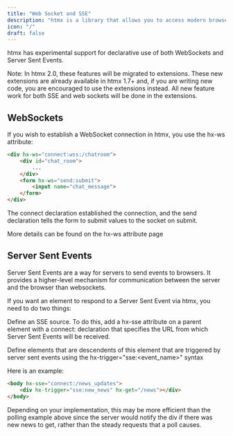 ```yaml
---
title: "Web Socket and SSE"
description: "htmx is a library that allows you to access modern browser features directly from HTML, rather than using javascript."
icon: "/"
draft: false
---
```


htmx has experimental support for declarative use of both WebSockets and Server Sent Events.

Note: In htmx 2.0, these features will be migrated to extensions. These new extensions are already available in htmx 1.7+ and, if you are writing new code, you are encouraged to use the extensions instead. All new feature work for both SSE and web sockets will be done in the extensions.

## WebSockets
If you wish to establish a WebSocket connection in htmx, you use the hx-ws attribute:
```html
<div hx-ws="connect:wss:/chatroom">
    <div id="chat_room">
        ...
    </div>
    <form hx-ws="send:submit">
        <input name="chat_message">
    </form>
</div>
```

The connect declaration established the connection, and the send declaration tells the form to submit values to the socket on submit.

More details can be found on the hx-ws attribute page

## Server Sent Events
Server Sent Events are a way for servers to send events to browsers. It provides a higher-level mechanism for communication between the server and the browser than websockets.

If you want an element to respond to a Server Sent Event via htmx, you need to do two things:

Define an SSE source. To do this, add a hx-sse attribute on a parent element with a connect:<url> declaration that specifies the URL from which Server Sent Events will be received.

Define elements that are descendents of this element that are triggered by server sent events using the hx-trigger="sse:<event_name>" syntax

Here is an example:
```html
<body hx-sse="connect:/news_updates">
    <div hx-trigger="sse:new_news" hx-get="/news"></div>
</body>
```
Depending on your implementation, this may be more efficient than the polling example above since the server would notify the div if there was new news to get, rather than the steady requests that a poll causes.